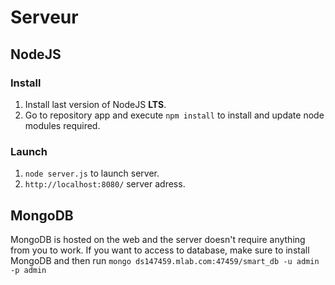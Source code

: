 
# Serveur

## NodeJS
### Install
1. Install last version of NodeJS **LTS**.
2. Go to repository app and execute ```npm install``` to install and update node modules required.
### Launch
1. ```node server.js``` to launch server.
2. ```http://localhost:8080/``` server adress.

## MongoDB

MongoDB is hosted on the web and the server doesn't require anything from you to work.
If you want to access to database, make sure to install MongoDB and then run ```mongo ds147459.mlab.com:47459/smart_db -u admin -p admin```
